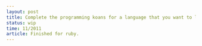 ```yaml
---
layout: post
title: Complete the programming koans for a language that you want to learn
status: wip
time: 11/2011
article: Finished for ruby.
---
```


